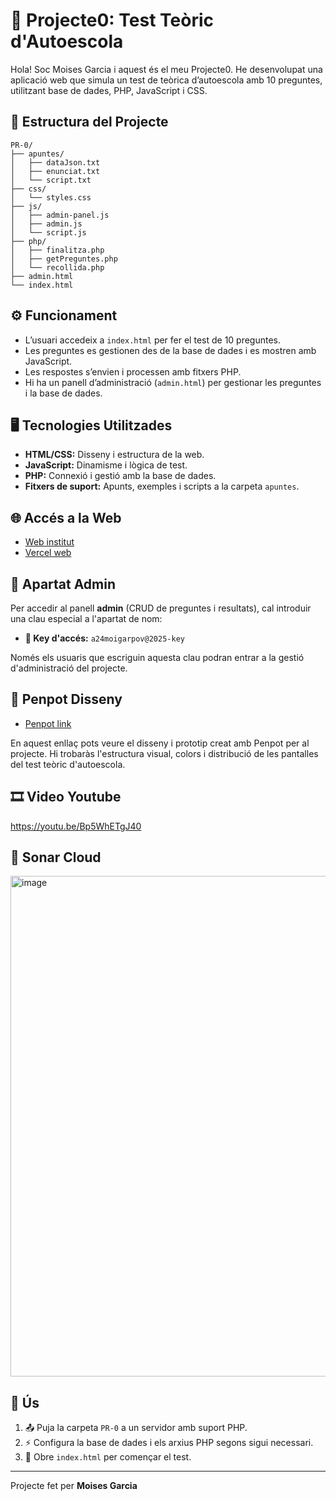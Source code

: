 # 🚗 Projecte0: Test Teòric d'Autoescola

Hola! Soc Moises Garcia i aquest és el meu Projecte0. He desenvolupat una aplicació web que simula un test de teòrica d’autoescola amb 10 preguntes, utilitzant base de dades, PHP, JavaScript i CSS.

## 📂 Estructura del Projecte

```
PR-0/
├── apuntes/
│   ├── dataJson.txt
│   ├── enunciat.txt
│   └── script.txt
├── css/
│   └── styles.css
├── js/
│   ├── admin-panel.js
│   ├── admin.js
│   └── script.js
├── php/
│   ├── finalitza.php
│   ├── getPreguntes.php
│   └── recollida.php
├── admin.html
└── index.html
```

## ⚙️ Funcionament

- L’usuari accedeix a `index.html` per fer el test de 10 preguntes.
- Les preguntes es gestionen des de la base de dades i es mostren amb JavaScript.
- Les respostes s’envien i processen amb fitxers PHP.
- Hi ha un panell d’administració (`admin.html`) per gestionar les preguntes i la base de dades.

## 🖥️ Tecnologies Utilitzades

- **HTML/CSS:** Disseny i estructura de la web.
- **JavaScript:** Dinamisme i lògica de test.
- **PHP:** Connexió i gestió amb la base de dades.
- **Fitxers de suport:** Apunts, exemples i scripts a la carpeta `apuntes`.

## 🌐 Accés a la Web

- [Web institut](http://a24moigarpov.daw.inspedralbes.cat/)
- [Vercel web](https://pr-0-lyart.vercel.app)

## 🔐 Apartat Admin

Per accedir al panell **admin** (CRUD de preguntes i resultats), cal introduir una clau especial a l'apartat de nom:

- **🔑 Key d'accés:** `a24moigarpov@2025-key`

Només els usuaris que escriguin aquesta clau podran entrar a la gestió d'administració del projecte.

## 🎨 Penpot Disseny

- [Penpot link](https://design.penpot.app/#/workspace?team-id=1ab1fa36-da8e-809d-8004-fb0efc902593&file-id=f5fe9278-89db-81e9-8004-fb0fb177808f&page-id=f5fe9278-89db-81e9-8004-fb0fb1778090)

En aquest enllaç pots veure el disseny i prototip creat amb Penpot per al projecte. Hi trobaràs l'estructura visual, colors i distribució de les pantalles del test teòric d'autoescola.

## 🎞️ Video Youtube

https://youtu.be/Bp5WhETgJ40

## 👮 Sonar Cloud 

<img width="1612" height="801" alt="image" src="https://github.com/user-attachments/assets/6b694958-281c-4787-8cc2-a689940f1ae1" />


## 📝 Ús

1. 📤 Puja la carpeta `PR-0` a un servidor amb suport PHP.
2. ⚡ Configura la base de dades i els arxius PHP segons sigui necessari.
3. 🚀 Obre `index.html` per començar el test.

---

Projecte fet per **Moises Garcia** 
